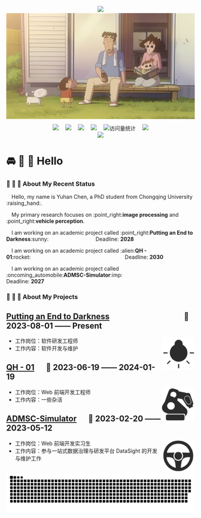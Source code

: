 <p align="center">
   <img src="https://readme-typing-svg.demolab.com?font=Fira+Code&pause=1000&width=435&lines=Welcome to YHC Studio&center=true&size=27" />
  <img src="https://github.com/chenyuhan1997/chenyuhan1997/blob/main/assets/1.png" alt="my" width="1000" style="display: block; margin: 0 auto;"/>
</p>


<div align="center">
 <a href="https://www.zhihu.com/people/qiao-han-80-16/"><img src="https://img.shields.io/badge/Website-ZHIHU-blue" /></a>&emsp;
 <a href="https://blog.csdn.net/m0_57628341/"><img src="https://img.shields.io/badge/Website-CSDN-orange" /></a>&emsp;
 <a href="https://space.bilibili.com/55263196/"><img src="https://img.shields.io/badge/Website-Bilibili-ff69b4" /></a>&emsp;
 <a href="https://github.com/chenyuhan1997/"><img src="https://img.shields.io/badge/Website-Github-black" /></a>&emsp;
 <!-- visitor -->
 <img src="https://komarev.com/ghpvc/?username=chenyuhan1997&label=Views&color=orange&style=flat" alt="访问量统计" />&emsp;
 <!-- wakatime -->    
 <a href="https://github.com/chenyuhan1997"><img src="https://wakatime.com/badge/user/42d0678c-368b-448b-9a77-5d21c5b55352.svg" /></a>
</div>

<div align="center">
   <img width="1000" src="https://github-readme-stats.vercel.app/api?username=chenyuhan1997&hide_title=true&hide_border=true&show_icons=trueline_height=200&text_color=000&icon_color=000&bg_color=0,ea6161,ffc64d,fffc4d,52fa5a&theme=graywhite" />
</div>

#  :oncoming_automobile: :bath: :bath: Hello

<table>
  


### :love_hotel: :runner: :runner: About My Recent Status

<p>&emsp;Hello, my name is Yuhan Chen, a PhD student from Chongqing University :raising_hand:.</p>
<p>&emsp;My primary research focuses on :point_right:<strong>image processing</strong> and :point_right:<strong>vehicle perception</strong>.</p>
<p>&emsp;I am working on an academic project called :point_right:<strong>Putting an End to Darkness</strong>:sunny:&emsp;&emsp;&emsp;&emsp;&emsp;&emsp;&emsp;&emsp;&emsp;Deadline: <strong>2028</strong></p>
<p>&emsp;I am working on an academic project called :alien:<strong>QH - 01</strong>:rocket:&emsp;&emsp;&emsp;&emsp;&emsp;&emsp;&emsp;&emsp;&emsp;&emsp;&emsp;&emsp;&emsp;&emsp;&emsp;&emsp;&emsp;&emsp;Deadline: <strong>2030</strong></p>
<p>&emsp;I am working on an academic project called :oncoming_automobile:<strong>ADMSC-Simulator</strong>:imp:&emsp;&emsp;&emsp;&emsp;&emsp;&emsp;&emsp;&emsp;&emsp;&emsp;&emsp;&emsp;&emsp;Deadline: <strong>2027</strong></p>

### :post_office: :runner: :runner: About My Projects


## [Putting an End to Darkness](https://lusun.com/) &emsp;&emsp;&emsp;&emsp;&emsp;&emsp;&emsp;&emsp;&emsp; 📌 2023-08-01 —— Present
<img align="right" width="88" src="https://github.com/chenyuhan1997/chenyuhan1997/blob/main/assets/2.png" />

  - 工作岗位：软件研发工程师
  - 工作内容：软件开发与维护


## [QH - 01](https://www.tuhuimap.com/) &emsp; 📌 2023-06-19 —— 2024-01-19
<img align="right" width="88" src="https://github.com/chenyuhan1997/chenyuhan1997/blob/main/assets/3.png" />

  - 工作岗位：Web 前端开发工程师
  - 工作内容：一些杂活


## [ADMSC-Simulator](https://www.nio.cn/) &emsp; 📌 2023-02-20 —— 2023-05-12
<img align="right" width="88" src="https://github.com/chenyuhan1997/chenyuhan1997/blob/main/assets/4.png" />

  - 工作岗位：Web 前端开发实习生
  - 工作内容：参与一站式数据治理与研发平台 DataSight 的开发与维护工作



<picture>
  <source media="(prefers-color-scheme: dark)" srcset="https://raw.githubusercontent.com/chenyuhan1997/chenyuhan1997/output/github-contribution-grid-snake-dark.svg">
  <source media="(prefers-color-scheme: light)" srcset="https://raw.githubusercontent.com/chenyuhan1997/chenyuhan1997/output/github-contribution-grid-snake.svg">
  <img alt="github contribution grid snake animation" src="https://raw.githubusercontent.com/chenyuhan1997/chenyuhan1997/output/github-contribution-grid-snake.svg">
</picture>



